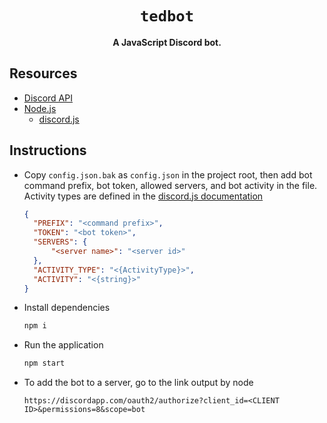 <div align="center">
  <h1><code>tedbot</code></h1>

  <p>
    <strong>A JavaScript Discord bot.</strong>
  </p>
</div>

## Resources

-   [Discord API](https://discordapp.com/developers/docs/intro)
-   [Node.js](https://nodejs.org/)
    -   [discord.js](https://www.npmjs.com/package/discord.js)

## Instructions

-   Copy `config.json.bak` as `config.json` in the project root, then add bot command prefix, bot token, allowed servers, and bot activity in the file. Activity types are defined in the [discord.js documentation](https://discord.js.org/#/docs/main/stable/typedef/ActivityType)

    ```json
    {
      "PREFIX": "<command prefix>",
      "TOKEN": "<bot token>",
      "SERVERS": {
          "<server name>": "<server id>"
      },
      "ACTIVITY_TYPE": "<{ActivityType}>",
      "ACTIVITY": "<{string}>"
    }
    ```
-   Install dependencies
    ```sh
    npm i
    ```
-   Run the application
    ```sh
    npm start
    ```
-   To add the bot to a server, go to the link output by node
    ```
    https://discordapp.com/oauth2/authorize?client_id=<CLIENT ID>&permissions=8&scope=bot
    ```
